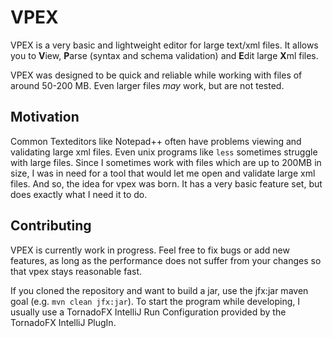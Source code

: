 # VPEX
VPEX is a very basic and lightweight editor for large text/xml files. It allows you to **V**iew, **P**arse (syntax and schema validation) and **E**dit large **X**ml files. 

VPEX was designed to be quick and reliable while working with files of around 50-200 MB. Even larger files _may_ work, but are not tested.

## Motivation

Common Texteditors like Notepad++ often have problems viewing and validating large xml files. Even unix programs like `less` sometimes struggle with large files.
Since I sometimes work with files which are up to 200MB in size, I was in need for a tool that would let me open and validate large xml files.
And so, the idea for vpex was born. It has a very basic feature set, but does exactly what I need it to do.  


## Contributing

VPEX is currently work in progress.
Feel free to fix bugs or add new features, as long as the performance does not suffer from your changes so that vpex stays reasonable fast.

If you cloned the repository and want to build a jar, use the jfx:jar maven goal (e.g. `mvn clean jfx:jar`). 
To start the program while developing, I usually use a TornadoFX IntelliJ Run Configuration provided by the TornadoFX IntelliJ PlugIn.